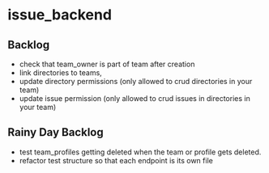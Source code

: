 # issue_backend

## Backlog
- check that team_owner is part of team after creation
- link directories to teams,
- update directory permissions (only allowed to crud directories in your team)
- update issue permission (only allowed to crud issues in directories in your team)

## Rainy Day Backlog
- test team_profiles getting deleted when the team or profile gets deleted.
- refactor test structure so that each endpoint is its own file